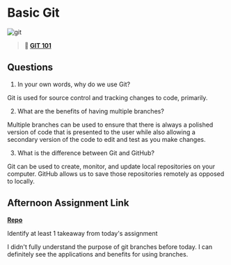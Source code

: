 # Basic Git

![git](https://git-scm.com/images/branching-illustration@2x.png)

> **📖 [GIT 101](https://codeworksacademy.com/fs-student-guide/resources/wk1/01-GIT)**

## Questions

1. In your own words, why do we use Git?

Git is used for source control and tracking changes to code, primarily. 

2. What are the benefits of having multiple branches?

Multiple branches can be used to ensure that there is always a polished version of code that is presented to the user while also allowing a secondary version of the code to edit and test as you make changes.

3. What is the difference between Git and GitHub?

Git can be used to create, monitor, and update local repositories on your computer. GitHub allows us to save those repositories remotely as opposed to locally.

## Afternoon Assignment Link

**[Repo](https://github.com/ElizabethKeyes/fs-journal)**

Identify at least 1 takeaway from today's assignment

I didn't fully understand the purpose of git branches before today. I can definitely see the applications and benefits for using branches.
